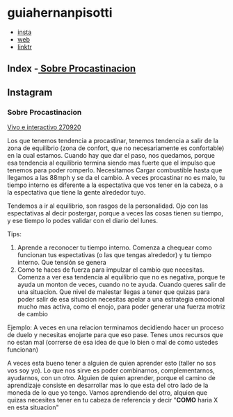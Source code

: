 # guiahernanpisotti
- [insta](@guiahernanpisotti)
- [web](https://www.hernanpisotti.com/)
- [linktr](https://linktr.ee/guiahernanpisotti)

**Index**
-[ Sobre Procastinacion](#sobre-procastinacion)
- 
## Instagram
### Sobre Procastinacion
[Vivo e interactivo 270920](https://www.instagram.com/tv/CFqQac7F5Ix/)

Los que tenemos tendencia a procastinar, tenemos tendencia a salir de la zona de equilibrio (zona de confort, que no necesariamente es confortable) en la cual estamos.
Cuando hay que dar el paso, nos quedamos, porque esa tendencia al equilibrio termina siendo mas fuerte que el impulso que tenemos para poder romperlo. Necesitamos Cargar combustible hasta que llegamos a las 88mph y se da el cambio.
A veces procastinar no es malo, tu tiempo interno es diferente a la espectativa que vos tener en la cabeza, o a la espectativa que tiene la gente alrededor tuyo. 

Tendemos a ir al equilibrio, son rasgos de la personalidad. Ojo con las espectativas al decir postergar, porque a veces las cosas tienen su tiempo, y ese tiempo lo podes validar con el diario del lunes.

Tips:
1. Aprende a reconocer tu tiempo interno. Comenza a chequear como funcionan tus espectativas (o las que tengas alrededor) y tu tiempo interno. Que tensión se genera
2. Como te haces de fuerza para impulzar el cambio que necesitas. Comenza a ver esa tendencia al equilibrio que no es negativa, porque te ayuda un monton de veces, cuando no te ayuda. Cuando queres salir de una situacion. Que nivel de malestar llegas a tener que quizas para poder salir de esa situacion necesitas apelar a una estrategia emocional mucho mas activa, como el enojo, para poder generar una fuerza motriz de cambio

Ejemplo: A veces en una relacion terminamos decidiendo hacer un proceso de duelo y necesitas enojarte para que eso pase. Tenes unos recursos que no estan mal (correrse de esa idea de que lo bien o mal de como ustedes funcionan)

A veces esta bueno tener a alguien de quien aprender esto (taller no sos vos soy yo). Lo que nos sirve es poder combinarnos, complementarnos, ayudarnos, con un otro.
Alguien de quien aprender, porque el camino de aprendizaje consiste en desarrollar mas lo que esta del otro lado de la moneda de lo que yo tengo.
Vamos aprendiendo del otro, alquien que quizas necesites tener en tu cabeza de referencia y decir "**COMO** haria X en esta situacion"
